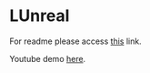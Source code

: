 # LUnreal
For readme please access [this](https://github.com/witold-gawlowski/LUnreal/blob/master/MathsGFX1_Witold_Gaw_owski.pdf) link.

Youtube demo [here](https://www.youtube.com/watch?v=ieAfzjdyIcM).
